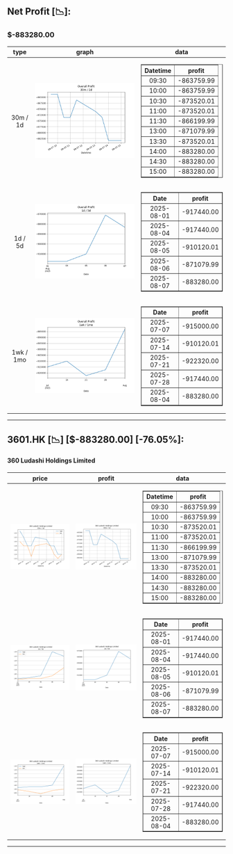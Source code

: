 ## Net Profit [📉]:
### $-883280.00
|type|graph|data|
|:---:|:---:|:---:|
|30m / 1d|![net_profit](image/overall_30m-1d.png)|<table border="1" class="dataframe"> <thead> <tr style="text-align: center;"> <th>Datetime</th> <th>profit</th> </tr> </thead> <tbody> <tr> <td>09:30</td> <td>-863759.99</td> </tr> <tr> <td>10:00</td> <td>-863759.99</td> </tr> <tr> <td>10:30</td> <td>-873520.01</td> </tr> <tr> <td>11:00</td> <td>-873520.01</td> </tr> <tr> <td>11:30</td> <td>-866199.99</td> </tr> <tr> <td>13:00</td> <td>-871079.99</td> </tr> <tr> <td>13:30</td> <td>-873520.01</td> </tr> <tr> <td>14:00</td> <td>-883280.00</td> </tr> <tr> <td>14:30</td> <td>-883280.00</td> </tr> <tr> <td>15:00</td> <td>-883280.00</td> </tr> </tbody></table>|
|1d / 5d|![net_profit](image/overall_1d-5d.png)|<table border="1" class="dataframe"> <thead> <tr style="text-align: center;"> <th>Date</th> <th>profit</th> </tr> </thead> <tbody> <tr> <td>2025-08-01</td> <td>-917440.00</td> </tr> <tr> <td>2025-08-04</td> <td>-917440.00</td> </tr> <tr> <td>2025-08-05</td> <td>-910120.01</td> </tr> <tr> <td>2025-08-06</td> <td>-871079.99</td> </tr> <tr> <td>2025-08-07</td> <td>-883280.00</td> </tr> </tbody></table>|
|1wk / 1mo|![net_profit](image/overall_1wk-1mo.png)|<table border="1" class="dataframe"> <thead> <tr style="text-align: center;"> <th>Date</th> <th>profit</th> </tr> </thead> <tbody> <tr> <td>2025-07-07</td> <td>-915000.00</td> </tr> <tr> <td>2025-07-14</td> <td>-910120.01</td> </tr> <tr> <td>2025-07-21</td> <td>-922320.00</td> </tr> <tr> <td>2025-07-28</td> <td>-917440.00</td> </tr> <tr> <td>2025-08-04</td> <td>-883280.00</td> </tr> </tbody></table>|
---
## 3601.HK [📉] [$-883280.00] [-76.05%]:
#### 360 Ludashi Holdings Limited
|price|profit|data|
|:---:|:---:|:---:|
|![price](image/3601.HK_30m-1d_price.png)|![profit](image/3601.HK_30m-1d_profit.png)|<table border="1" class="dataframe"> <thead> <tr style="text-align: center;"> <th>Datetime</th> <th>profit</th> </tr> </thead> <tbody> <tr> <td>09:30</td> <td>-863759.99</td> </tr> <tr> <td>10:00</td> <td>-863759.99</td> </tr> <tr> <td>10:30</td> <td>-873520.01</td> </tr> <tr> <td>11:00</td> <td>-873520.01</td> </tr> <tr> <td>11:30</td> <td>-866199.99</td> </tr> <tr> <td>13:00</td> <td>-871079.99</td> </tr> <tr> <td>13:30</td> <td>-873520.01</td> </tr> <tr> <td>14:00</td> <td>-883280.00</td> </tr> <tr> <td>14:30</td> <td>-883280.00</td> </tr> <tr> <td>15:00</td> <td>-883280.00</td> </tr> </tbody></table>|
|![price](image/3601.HK_1d-5d_price.png)|![profit](image/3601.HK_1d-5d_profit.png)|<table border="1" class="dataframe"> <thead> <tr style="text-align: center;"> <th>Date</th> <th>profit</th> </tr> </thead> <tbody> <tr> <td>2025-08-01</td> <td>-917440.00</td> </tr> <tr> <td>2025-08-04</td> <td>-917440.00</td> </tr> <tr> <td>2025-08-05</td> <td>-910120.01</td> </tr> <tr> <td>2025-08-06</td> <td>-871079.99</td> </tr> <tr> <td>2025-08-07</td> <td>-883280.00</td> </tr> </tbody></table>|
|![price](image/3601.HK_1wk-1mo_price.png)|![profit](image/3601.HK_1wk-1mo_profit.png)|<table border="1" class="dataframe"> <thead> <tr style="text-align: center;"> <th>Date</th> <th>profit</th> </tr> </thead> <tbody> <tr> <td>2025-07-07</td> <td>-915000.00</td> </tr> <tr> <td>2025-07-14</td> <td>-910120.01</td> </tr> <tr> <td>2025-07-21</td> <td>-922320.00</td> </tr> <tr> <td>2025-07-28</td> <td>-917440.00</td> </tr> <tr> <td>2025-08-04</td> <td>-883280.00</td> </tr> </tbody></table>|
---
